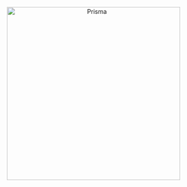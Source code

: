 <p align="center"><a href="https://www.prisma.io/" target="_blank"><img src="https://raw.githubusercontent.com/andregans/code_logotype/main/Prisma%20Logotype.png" width="400" alt="Prisma"></a></p>
